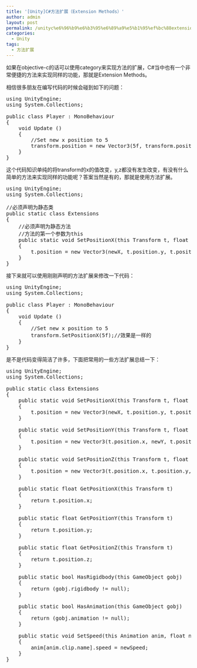 ```yaml
---
title: '[Unity]C#方法扩展（Extension Methods）'
author: admin
layout: post
permalink: /unityc%e6%96%b9%e6%b3%95%e6%89%a9%e5%b1%95%ef%bc%88extension-methods%ef%bc%89/
categories:
  - Unity
tags:
  - 方法扩展
---
```

如果在objective-c的话可以使用category来实现方法的扩展，C#当中也有一个非常便捷的方法来实现同样的功能，那就是Extension Methods。

相信很多朋友在编写代码的时候会碰到如下的问题：

<pre class="lang:default decode:true ">using UnityEngine;
using System.Collections;

public class Player : MonoBehaviour 
{
    void Update () 
    {
        //Set new x position to 5
        transform.position = new Vector3(5f, transform.position.y, transform.position.z);
    }
}</pre>

这个代码知识单纯的将transform的x的值改变，y,z都没有发生改变，有没有什么简单的方法来实现同样的功能呢？答案当然是有的，那就是使用方法扩展。

<pre class="lang:default decode:true ">using UnityEngine;
using System.Collections;

//必须声明为静态类 
public static class Extensions
{
    //必须声明为静态方法
    //方法的第一个参数为this
    public static void SetPositionX(this Transform t, float newX)
    {
        t.position = new Vector3(newX, t.position.y, t.position.z);
    }
}</pre>

接下来就可以使用刚刚声明的方法扩展来修改一下代码：

<pre class="lang:default decode:true ">using UnityEngine;
using System.Collections;

public class Player : MonoBehaviour 
{
    void Update () 
    {
        //Set new x position to 5
        transform.SetPositionX(5f);//效果是一样的
    }
}</pre>

是不是代码变得简洁了许多，下面把常用的一些方法扩展总结一下：

<pre class="lang:default decode:true ">using UnityEngine;
using System.Collections;

public static class Extensions
{
    public static void SetPositionX(this Transform t, float newX)
    {
        t.position = new Vector3(newX, t.position.y, t.position.z);
    }

    public static void SetPositionY(this Transform t, float newY)
    {
        t.position = new Vector3(t.position.x, newY, t.position.z);
    }

    public static void SetPositionZ(this Transform t, float newZ)
    {
        t.position = new Vector3(t.position.x, t.position.y, newZ);
    }

    public static float GetPositionX(this Transform t)
    {
        return t.position.x;
    }

    public static float GetPositionY(this Transform t)
    {
        return t.position.y;
    }

    public static float GetPositionZ(this Transform t)
    {
        return t.position.z;
    }

    public static bool HasRigidbody(this GameObject gobj)
    {
        return (gobj.rigidbody != null);
    }

    public static bool HasAnimation(this GameObject gobj)
    {
        return (gobj.animation != null);
    }

    public static void SetSpeed(this Animation anim, float newSpeed)
    {
        anim[anim.clip.name].speed = newSpeed; 
    }
}</pre>

&nbsp;
